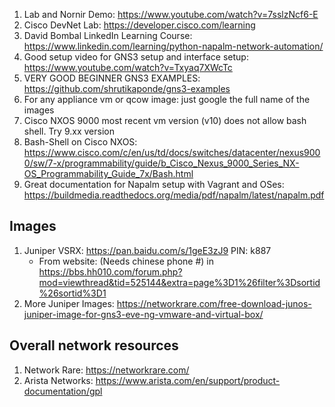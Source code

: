1. Lab and Nornir Demo:  https://www.youtube.com/watch?v=7sslzNcf6-E
2. Cisco DevNet Lab: https://developer.cisco.com/learning
3. David Bombal LinkedIn Learning Course: https://www.linkedin.com/learning/python-napalm-network-automation/
4. Good setup video for GNS3 setup and interface setup: https://www.youtube.com/watch?v=Txyaq7XWcTc 
5. VERY GOOD BEGINNER GNS3 EXAMPLES: https://github.com/shrutikaponde/gns3-examples
6. For any appliance vm or qcow image: just google the full name of the images
7. Cisco NXOS 9000 most recent vm version (v10) does not allow bash shell. Try 9.xx version
8. Bash-Shell on Cisco NXOS: https://www.cisco.com/c/en/us/td/docs/switches/datacenter/nexus9000/sw/7-x/programmability/guide/b_Cisco_Nexus_9000_Series_NX-OS_Programmability_Guide_7x/Bash.html
9. Great documentation for Napalm setup with Vagrant and OSes:
https://buildmedia.readthedocs.org/media/pdf/napalm/latest/napalm.pdf


## Images
1. Juniper VSRX: https://pan.baidu.com/s/1geE3zJ9       PIN: k887
    - From website: (Needs chinese phone #) in https://bbs.hh010.com/forum.php?mod=viewthread&tid=525144&extra=page%3D1%26filter%3Dsortid%26sortid%3D1
2. More Juniper Images: https://networkrare.com/free-download-junos-juniper-image-for-gns3-eve-ng-vmware-and-virtual-box/


## Overall network resources
1. Network Rare: https://networkrare.com/
2. Arista Networks: https://www.arista.com/en/support/product-documentation/gpl
